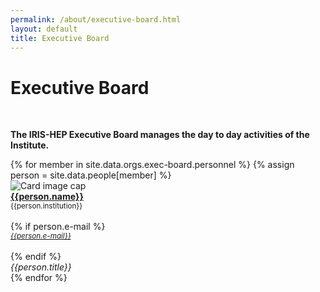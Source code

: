 ```yaml
---
permalink: /about/executive-board.html
layout: default
title: Executive Board
---
```


<div class="container-fluid">
  <h1>Executive Board</h1><br>
  <p><b>The IRIS-HEP Executive Board manages the day to day activities of the Institute.</b></p>
  <div class="row">
  {% for member in site.data.orgs.exec-board.personnel  %}
     {% assign person = site.data.people[member] %}
       <div class="card" style="width: 12rem;">
         <img class="card-img-top" src="{{person.photo}}" alt="Card image cap">
         <div class="card-body d-flex flex-column">
         <div class="card-text">
         <b><a href="{{person.website}}">{{person.name}}</a></b><br>
         <small>{{person.institution}}</small><br><br>
         {% if person.e-mail %}
		 <small>
			<a href="mailto:{{person.e-mail}}">
				<em>{{person.e-mail}}</em>
			</a>
		 </small><br><br>
         {% endif %}
         </div>
         <div class="card-text mt-auto"><i>{{person.title}}</i><br></div>
         </div>
       </div>
  {% endfor %}
  </div>
  <br>
</div>

